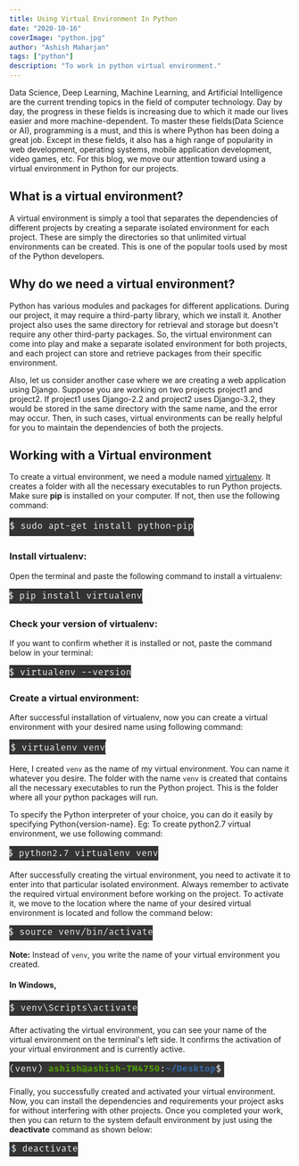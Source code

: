 ```yaml
---
title: Using Virtual Environment In Python
date: "2020-10-16"
coverImage: "python.jpg"
author: "Ashish Maharjan"
tags: ["python"]
description: "To work in python virtual environment."
---
```


Data Science, Deep Learning, Machine Learning, and Artificial Intelligence are the current trending topics in the field of computer technology. Day by day, the progress in these fields is increasing due to which it made our lives easier and more machine-dependent. To master these fields(Data Science or AI), programming is a must, and this is where Python has been doing a great job. Except in these fields, it also has a high range of popularity in web development, operating systems, mobile application development, video games, etc. For this blog, we move our attention toward using a virtual environment in Python for our projects.

## What is a virtual environment?

A virtual environment is simply a tool that separates the dependencies of different projects by creating a separate isolated environment for each project. These are simply the directories so that unlimited virtual environments can be created. This is one of the popular tools used by most of the Python developers.

## Why do we need a virtual environment?

Python has various modules and packages for different applications. During our project, it may require a third-party library, which we install it. Another project also uses the same directory for retrieval and storage but doesn't require any other third-party packages. So, the virtual environment can come into play and make a separate isolated environment for both projects, and each project can store and retrieve packages from their specific environment.

Also, let us consider another case where we are creating a web application using Django. Suppose you are working on two projects project1 and project2. If project1 uses Django-2.2 and project2 uses Django-3.2, they would be stored in the same directory with the same name, and the error may occur. Then, in such cases, virtual environments can be really helpful for you to maintain the dependencies of both the projects.

## Working with a Virtual environment

To create a virtual environment, we need a module named [virtualenv](https://pypi.org/project/virtualenv/). It creates a folder with all the necessary executables to run Python projects. Make sure **pip** is installed on your computer. If not, then use the following command:

<img src="pip.png" alt="Pip" /><br>

### Install virtualenv:

Open the terminal and paste the following command to install a virtualenv:

<img src="install.png" alt="Install" /><br>

### Check your version of virtualenv:

If you want to confirm whether it is installed or not, paste the command below in your terminal:

<img src="check.png" alt="Check" /><br>

### Create a virtual environment:

After successful installation of virtualenv, now you can create a virtual environment with your desired name using following command:

<img src="name.png" alt="Check" /><br>

Here, I created `venv` as the name of my virtual environment. You can name it whatever you desire. The folder with the name `venv` is created that contains all the necessary executables to run the Python project. This is the folder where all your python packages will run.

To specify the Python interpreter of your choice, you can do it easily by specifying Python{version-name}.
Eg: To create python2.7 virtual environment, we use following command:

<img src="version.png" alt="Version" /><br>

After successfully creating the virtual environment, you need to activate it to enter into that particular isolated environment. Always remember to activate the required virtual environment before working on the project. To activate it, we move to the location where the name of your desired virtual environment is located and follow the command below:

<img src="activate.png" alt="Activate" /><br>

**Note:** Instead of `venv`, you write the name of your virtual environment you created.<br>

#### In Windows,

<img src="windows.png" alt="Windows" /><br>

After activating the virtual environment, you can see your name of the virtual environment on the terminal's left side. It confirms the activation of your virtual environment and is currently active. 

<img src="activated.png" alt="Activated" /><br>

Finally, you successfully created and activated your virtual environment. Now, you can install the dependencies and requirements your project asks for without interfering with other projects.
Once you completed your work, then you can return to the system default environment by just using the **deactivate** command as shown below:

<img src="deactivate.png" alt="Deactivate" />
